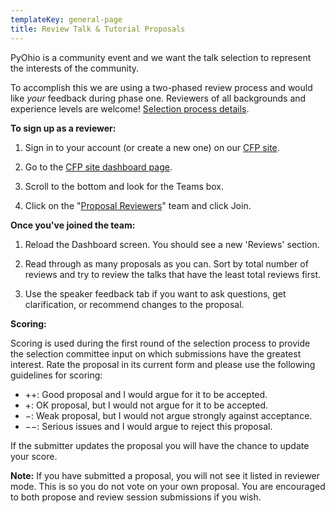 ```yaml
---
templateKey: general-page
title: Review Talk & Tutorial Proposals
---
```


<p>PyOhio is a community event and we want the talk selection to represent the
interests of the community.</p>
<p>To accomplish this we are using a two-phased review process and would like
<em>your</em> feedback during phase one. Reviewers of all backgrounds and experience
levels are welcome!
<a href="/2019/speak/selection">Selection process details</a>.</p> 
<p><strong>To sign up as a reviewer:</strong></p>
<ol>
<li>
<p>Sign in to your account (or create a new one) on our <a href="https://cfp.pyohio.org/">CFP site</a>.</p>
</li>
<li>
<p>Go to the <a href="https://cfp.pyohio.org/2019/dashboard/">CFP site dashboard page</a>.</p>
</li>
<li>
<p>Scroll to the bottom and look for the Teams box.</p>
</li>
<li>
<p>Click on the "<a href="https://cfp.pyohio.org/2019/teams/proposal-reviewers/">Proposal Reviewers</a>" team and click Join.</p>
</li>
</ol>
<p><strong>Once you've joined the team:</strong></p>
<ol>
<li>
<p>Reload the Dashboard screen. You should see a new 'Reviews' section.</p>
</li>
<li>
<p>Read through as many proposals as you can. Sort by total number of reviews and try to review the talks that have the least total reviews first.</p>
</li>
<li>
<p>Use the speaker feedback tab if you want to ask questions, get clarification, or recommend changes to the proposal.</p>
</li>
</ol>
<p><strong>Scoring:</strong></p>
<p>Scoring is used during the first round of the selection process to provide the selection committee input on which submissions have the greatest interest. Rate the proposal in its current form and please use the following guidelines for scoring:</p>
<ul>
<li>++: Good proposal and I would argue for it to be accepted.</li>
<li>+: OK proposal, but I would not argue for it to be accepted.</li>
<li>−: Weak proposal, but I would not argue strongly against acceptance.</li>
<li>−−: Serious issues and I would argue to reject this proposal.</li>
</ul>
<p>If the submitter updates the proposal you will have the chance to update your score.</p>
<p><strong>Note:</strong> If you have submitted a proposal, you will not see it listed in reviewer mode. This is so you do not vote on your own proposal. You are encouraged to both propose and review session submissions if you wish.</p>
